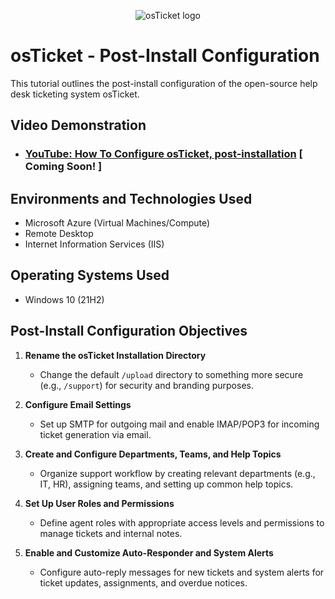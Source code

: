 <p align="center">
<img src="https://i.imgur.com/Clzj7Xs.png" alt="osTicket logo"/>
</p>

<h1>osTicket - Post-Install Configuration</h1>
This tutorial outlines the post-install configuration of the open-source help desk ticketing system osTicket.<br />


<h2>Video Demonstration</h2>

- ### [YouTube: How To Configure osTicket, post-installation](https://www.youtube.com) [ Coming Soon! ]

<h2>Environments and Technologies Used</h2>

- Microsoft Azure (Virtual Machines/Compute)
- Remote Desktop
- Internet Information Services (IIS)

<h2>Operating Systems Used </h2>

- Windows 10</b> (21H2)

<h2>Post-Install Configuration Objectives</h2>

1. **Rename the osTicket Installation Directory**  
   - Change the default `/upload` directory to something more secure (e.g., `/support`) for security and branding purposes.

2. **Configure Email Settings**  
   - Set up SMTP for outgoing mail and enable IMAP/POP3 for incoming ticket generation via email.

3. **Create and Configure Departments, Teams, and Help Topics**  
   - Organize support workflow by creating relevant departments (e.g., IT, HR), assigning teams, and setting up common help topics.

4. **Set Up User Roles and Permissions**  
   - Define agent roles with appropriate access levels and permissions to manage tickets and internal notes.

5. **Enable and Customize Auto-Responder and System Alerts**  
   - Configure auto-reply messages for new tickets and system alerts for ticket updates, assignments, and overdue notices.

